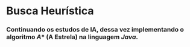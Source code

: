 # Busca Heurística

### Continuando os estudos de IA, dessa vez implementando o algoritmo *A** (A Estrela) na linguagem *Java*.


